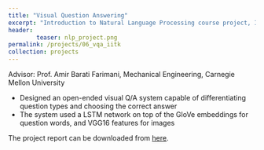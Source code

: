 ```yaml
---
title: "Visual Question Answering"
excerpt: "Introduction to Natural Language Processing course project, IIT Kanpur, India"
header:
        teaser: nlp_project.png
permalink: /projects/06_vqa_iitk
collection: projects
---
```

Advisor: Prof. Amir Barati Farimani, Mechanical Engineering, Carnegie Mellon University
* Designed an open-ended visual Q/A system capable of differentiating question types and choosing the correct answer
* The system used a LSTM network on top of the GloVe embeddings for question words, and VGG16 features for images

The project report can be downloaded from <a href="/files/NLP_report.pdf">here</a>.

